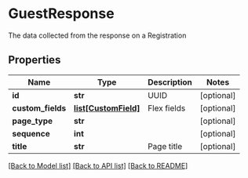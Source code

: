 # GuestResponse

The data collected from the response on a Registration
## Properties
Name | Type | Description | Notes
------------ | ------------- | ------------- | -------------
**id** | **str** | UUID | [optional] 
**custom_fields** | [**list[CustomField]**](CustomField.md) | Flex fields | [optional] 
**page_type** | **str** |  | [optional] 
**sequence** | **int** |  | [optional] 
**title** | **str** | Page title | [optional] 

[[Back to Model list]](../README.md#documentation-for-models) [[Back to API list]](../README.md#documentation-for-api-endpoints) [[Back to README]](../README.md)


